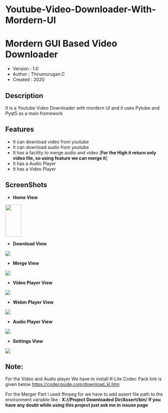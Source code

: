# Youtube-Video-Downloader-With-Mordern-UI
Mordern GUI Based Video Downloader
==================================
+ Version : 1.0
+ Author : Thirumurugan.C
+ Created : 2020

Description
-----------
It is a Youtube Video Downloader with mordern UI and it uses Pytube and Pyqt5 as a main framework 

## Features
+ It can download video from youtube
+ It can download audio from youtube
+ It has a facility to merge audio and video [**For the High it return only video file, so using feature we can merge it**]
+ It has a Audio Player
+ It has a Video Player

## ScreenShots
+ **Home View**
<img src = "ScreenShots/homeView.JPG" height=100 width=50>

+ **Download View**
<img src = "ScreenShots/downloadView.JPG">

+ **Merge View**
<img src = "ScreenShots/mergerView.JPG">

+ **Video Player View**
<img src = "ScreenShots/mp4VideoView.JPG">

+ **Webm Player View**
<img src = "ScreenShots/webmVideoView.JPG">

+ **Audio Player View**
<img src = "ScreenShots/audioView.JPG">

+ **Settings View**
<img src = "ScreenShots/settingsView.JPG">

## Note:
For the Video and Audio player We have to install  K-Lite Codec Pack link is given below 
https://codecguide.com/download_kl.htm

For the Merger Part i used ffmpeg for we have to add assert file path to the environment variable like : **X://Project Downloaded Dir/Assert/bin/**
**If you have any doubt while using this project just ask me in issuse page**

